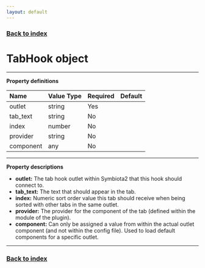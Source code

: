 ```yaml
---
layout: default
---
```


### [Back to index](./index.html)

# TabHook object

* * *

**Property definitions**

| Name          | Value Type  | Required | Default |
|:--------------|:------------|:---------|:--------|
| outlet        | string      | Yes      |         |
| tab_text      | string      | No       |         |
| index         | number      | No       |         |
| provider      | string      | No       |         |
| component     | any         | No       |         |

* * *

**Property descriptions**

- **outlet:** The tab hook outlet within Symbiota2 that this hook should connect to.
- **tab_text:** The text that should appear in the tab.
- **index:** Numeric sort order value this tab should receive when being sorted with other tabs in the same outlet.
- **provider:** The provider for the component of the tab (defined within the module of the plugin).
- **component:** Can only be assigned a value from within the actual outlet component (and not within the config file). 
    Used to load default components for a specific outlet.

* * *

### [Back to index](./index.html)
